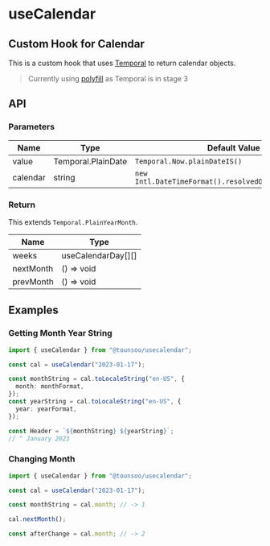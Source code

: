# useCalendar

## Custom Hook for Calendar

This is a custom hook that uses [Temporal](https://tc39.es/proposal-temporal/docs/) to return calendar objects.

> Currently using [polyfill](https://github.com/js-temporal/temporal-polyfill) as Temporal is in stage 3

## API

### Parameters

| Name     | Type               | Default Value                                          |
| -------- | ------------------ | ------------------------------------------------------ |
| value    | Temporal.PlainDate | `Temporal.Now.plainDateIS()`                           |
| calendar | string             | `new Intl.DateTimeFormat().resolvedOptions().calendar` |

### Return

This extends `Temporal.PlainYearMonth`.

| Name      | Type               |
| --------- | ------------------ |
| weeks     | useCalendarDay[][] |
| nextMonth | () => void         |
| prevMonth | () => void         |

## Examples

### Getting Month Year String

```typescript
import { useCalendar } from "@tounsoo/usecalendar";

const cal = useCalendar("2023-01-17");

const monthString = cal.toLocaleString("en-US", {
  month: monthFormat,
});
const yearString = cal.toLocaleString("en-US", {
  year: yearFormat,
});

const Header = `${monthString} ${yearString}`;
// ^ January 2023
```

### Changing Month

```typescript
import { useCalendar } from "@tounsoo/usecalendar";

const cal = useCalendar("2023-01-17");

const monthString = cal.month; // -> 1

cal.nextMonth();

const afterChange = cal.month; // -> 2
```
